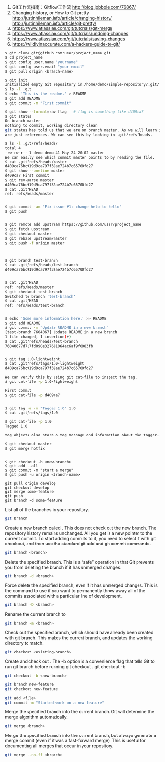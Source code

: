 1. Git工作流指南：Gitflow工作流 http://blog.jobbole.com/76867/
2. Changing history, or How to Git pretty http://justinhileman.info/article/changing-history/  http://justinhileman.info/article/git-pretty/ 
3. https://www.atlassian.com/git/tutorials/git-merge
4. https://www.atlassian.com/git/tutorials/undoing-changes
5. https://www.atlassian.com/git/tutorials/saving-changes
6. https://wildlyinaccurate.com/a-hackers-guide-to-git/

```sh
$ git clone git@github.com:user/project_name.git
$ cd project_name
$ git config user.name "yourname"
$ git config user.email "your email"
$ git pull origin <branch-name>

$ git init
Initialized empty Git repository in /home/demo/simple-repository/.git/
$ ls -l .git
$ echo 'This is the readme.' > README
$ git add README
$ git commit -m "First commit"

$ git show --format=raw flag   # flag is something like d409ca7 
$ git status
On branch master
nothing to commit, working directory clean
git status has told us that we are on branch master. As we will learn in a later section, branches
are just references. We can see this by looking in .git/refs/heads.

$ ls -l .git/refs/heads/
total 4
-rw-rw-r-- 1 demo demo 41 May 24 20:02 master
We can easily see which commit master points to by reading the file.
$ cat .git/refs/heads/master
d409ca76bc919d9ca797f39ae724b7c65700fd27
$ git show --oneline master
d409ca7 First commit
$ git rev-parse master
d409ca76bc919d9ca797f39ae724b7c65700fd27
$ cat .git/HEAD
ref: refs/heads/master


$ git commit -am "Fix issue #1: change helo to hello"
$ git push


$ git remote add upstream https://github.com/user/project_name
$ git fetch upstream
$ git checkout master
$ git rebase upstream/master
$ git push -f origin master



$ git branch test-branch
$ cat .git/refs/heads/test-branch
d409ca76bc919d9ca797f39ae724b7c65700fd27


$ cat .git/HEAD
ref: refs/heads/master
$ git checkout test-branch
Switched to branch 'test-branch'
$ cat .git/HEAD
ref: refs/heads/test-branch


$ echo 'Some more information here.' >> README
$ git add README
$ git commit -m "Update README in a new branch"
[test-branch 7604067] Update README in a new branch
1 file changed, 1 insertion(+)
$ cat .git/refs/heads/test-branch
76040677d717fd090e327681064ac6af9f0083fb


$ git tag 1.0-lightweight
$ cat .git/refs/tags/1.0-lightweight
d409ca76bc919d9ca797f39ae724b7c65700fd27

We can verify this by using git cat-file to inspect the tag.
$ git cat-file -p 1.0-lightweight

First commit
$ git cat-file -p d409ca7


$ git tag -a -m "Tagged 1.0" 1.0
$ cat .git/refs/tags/1.0

$ git cat-file -p 1.0
Tagged 1.0

tag objects also store a tag message and information about the tagger.

$ git checkout master
$ git merge hotfix



```


```
$ git checkout -b <new-branch>
$ git add --all
$ git commit -m "start a merge"
$ git push -u origin <branch-name>
```

```
git pull origin develop
git checkout develop
git merge some-feature
git push
git branch -d some-feature
```




List all of the branches in your repository.
```sh
git branch
```


Create a new branch called <branch>. This does not check out the new branch. The repository history remains unchanged. All you get is a new pointer to the current commit. To start adding commits to it, you need to select it with git checkout, and then use the standard git add and git commit commands.
```sh
git branch <branch>
```


Delete the specified branch. This is a “safe” operation in that Git prevents you from deleting the branch if it has unmerged changes.
```sh
git branch -d <branch>
```


Force delete the specified branch, even if it has unmerged changes. This is the command to use if you want to permanently throw away all of the commits associated with a particular line of development.
```sh
git branch -D <branch>
```


Rename the current branch to <branch>
```sh
git branch -m <branch>
```


Check out the specified branch, which should have already been created with git branch. This makes <existing-branch> the current branch, and updates the working directory to match.
```sh
git checkout <existing-branch>
```


Create and check out <new-branch>. The -b option is a convenience flag that tells Git to run git branch <new-branch> before running git checkout <new-branch>. git checkout -b <new-branch> <existing-branch>
```sh
git checkout -b <new-branch>
```


```sh
git branch new-feature
git checkout new-feature

git add <file>
git commit -m "Started work on a new feature"
```


Merge the specified branch into the current branch. Git will determine the merge algorithm automatically.
```sh
git merge <branch>
```


Merge the specified branch into the current branch, but always generate a merge commit (even if it was a fast-forward merge). This is useful for documenting all merges that occur in your repository.
```sh
git merge --no-ff <branch>
```



